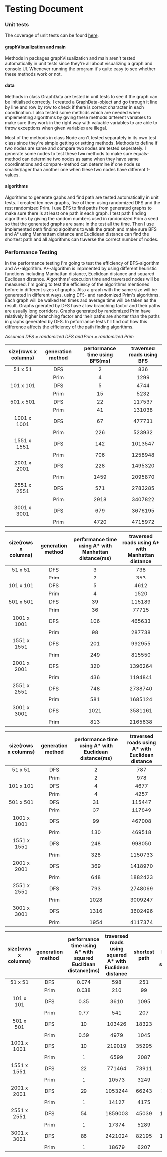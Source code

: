 # Testing Document

### Unit tests
The coverage of unit tests can be found [here](https://codecov.io/gh/yumoL/walkingAMaze).

#### graphVisualization and main
Methods in packages graphVisualization and main aren't tested automatically in unit tests since they're all about visualizing a graph and console UI. Whenever running the program it's quite easy to see whether these methods work or not. 

#### data
Methods in class GraphData are tested in unit tests to see if the graph can be initialised correctly. I created a GraphData-object and go through it line by line and row by row to check if there is correct character in each coordination. I also tested some methods which are needed when implementing algorithms by giving these methods different variables to make sure they work in the right way with valuable variables to are able to throw exceptions when given variables are illegal. 

Most of the methods in class Node aren't tested separately in its own test class since they're simple getting or setting methods. Methods to define if two nodes are same and compare two nodes are tested seperately. I generate some nodes to test these two methods to make sure equals-method can determine two nodes as same when they have same coordinations and compare-method can determine if one node ss smaller/lager than another one when these two nodes have different f-values. 

#### algorithms
Algorithms to generate gaphs and find path are tested automatically in unit tests. I created ten new graphs, five of them using randomized DFS and the rest randomized Prim. I use BFS to find paths from generated graphs to make sure there is at least one path in each graph. 
I test path finding algorithms by giving the random numbers used in randomized Prim a seed so that the generated graphs are same in the test all the time. Then I use implemented path finding algoithms to walk the graph and make sure BFS and A* using Manhattam distance and Euclidean distance can find the shortest path and all algorithms can traverse the correct number of nodes. 

### Performance Testing

In the performance testing I'm going to test the efficiency of BFS-algorithm and A*-algorithm. A*-algorithm is implmented by using different heuristic functions including Manhattan distance, Euclidean distance and squared Euclidean distance. Algorithms' execution time and traversed nodes will be measured. I'm going to test the efficiency of the algorithms mentioned before in different sizes of graphs. Also a graph with the same size will be generated in different ways, using DFS- and randomized Prim's algorithms. Each graph will be walked ten times and average time will be taken as the result. Graphs gnerated by DFS have a low branching factor and their paths are usually long corridors. Graphs generated by randomized Prim have relatively higher branching factor and their paths are shorter than the paths in graphs generated by DFS. In peformance tests I'll find out how this difference affects the efficiency of the path finding algorithms. 

*Assumed DFS = randomized DFS and Prim = randomized Prim*

|size(rows x columns)|generation method|performance time using BFS(ms)|traversed roads using BFS|
|:------------------:|:---------------:|:--------------:|:-------------:|
|51 x 51| DFS |2|836|
||Prim|4|1299|
|101 x 101|DFS|5|4744|
||Prim|15|5232|
|501 x 501|DFS|22|117537|
||Prim|41|131038|
|1001 x 1001|DFS|67|477731|
||Prim|226|523932|
|1551 x 1551|DFS|142|1013547|
||Prim|706|1258948|
|2001 x 2001|DFS|228|1495320|
||Prim|1459|2095870|
|2551 x 2551|DFS|571|2783285|
||Prim|2918|3407822|
|3001 x 3001|DFS|679|3676195|
||Prim|4720|4715972|

|size(rows x columns)|generation method|performance time using A* with Manhattan distance(ms)|traversed roads using  A* with Manhattan distance|
|:------------------:|:---------------:|:--------------:|:-------------:|
|51 x 51|DFS|3|738|
||Prim|2|353|
|101 x 101|DFS|5|4612|
||Prim|4|1520|
|501 x 501|DFS|39|115189|
||Prim|36|77715|
|1001 x 1001|DFS|106|465633|
||Prim|98|287738|
|1551 x 1551|DFS|201|992955|
||Prim|249|815550|
|2001 x 2001|DFS|320|1396264|
||Prim|436|1194841|
|2551 x 2551|DFS|748|2738740|
||Prim|581|1685124|
|3001 x 3001|DFS|1021|3581161|
||Prim|813|2165638|

|size(rows x columns)|generation method|performance time using A* with Euclidean distance(ms)|traversed roads using  A* with Euclidean distance|
|:------------------:|:---------------:|:--------------:|:-------------:|
|51 x 51|DFS|2|787|
||Prim|2|978|
|101 x 101|DFS|4|4677|
||Prim|4|4257|
|501 x 501|DFS|31|115447|
||Prim|37|117849|
|1001 x 1001|DFS|99|467008|
||Prim|130|469518|
|1551 x 1551|DFS|248|998050|
||Prim|328|1150733|
|2001 x 2001|DFS|369|1418970|
||Prim|648|1882423|
|2551 x 2551|DFS|793|2748069|
||Prim|1028|3009247|
|3001 x 3001|DFS|1316|3602496|
||Prim|1954|4117374|

|size(rows x columns)|generation method|performance time using A* with squared Euclidean distance(ms)|traversed roads using squared A* with Euclidean distance|shortest path|found path longer than shortest path
|:------------------:|:---------------:|:--------------:|:-------------:|:--:|:--:|
|51 x 51|DFS|0.074|598|251|0|
||Prim|0.038|210|99|12|
|101 x 101|DFS|0.35|3610|1095|0|
||Prim|0.77|541|207|42|
|501 x 501|DFS|10|103426|18323|3582|
||Prim|0.59|4979|1045|548|
|1001 x 1001|DFS|10|219019|35295|9706|
||Prim|1|6599|2087|818|
|1551 x 1551|DFS|22|771464|73911|17952|
||Prim|1|10573|3249|1020|
|2001 x 2001|DFS|29|1053244|66243|33076|
||Prim|1|14127|4175|1494|
|2551 x 2551|DFS|54|1859003|45039|103630|
||Prim|1|17374|5289|1536|
|3001 x 3001|DFS|86|2421024|82195|155796|
||Prim|1|18679|6207|2036|



